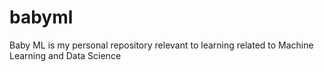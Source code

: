 # babyml
Baby ML is my personal repository relevant to learning related to Machine Learning and Data Science
